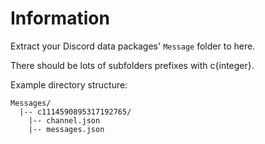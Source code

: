 # Information

Extract your Discord data packages' `Message` folder to here.

There should be lots of subfolders prefixes with c{integer}.

Example directory structure:

```
Messages/
  |-- c1114590895317192765/
    |-- channel.json
    |-- messages.json
```
